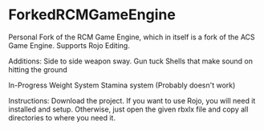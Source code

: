 # ForkedRCMGameEngine
Personal Fork of the RCM Game Engine, which in itself is a fork of the ACS Game Engine. Supports Rojo Editing.

Additions:
Side to side weapon sway.
Gun tuck
Shells that make sound on hitting the ground

In-Progress
Weight System
Stamina system (Probably doesn't work)

Instructions:
Download the project. If you want to use Rojo, you will need it installed and setup. Otherwise, just open the given rbxlx file and copy all directories to where you need it.

